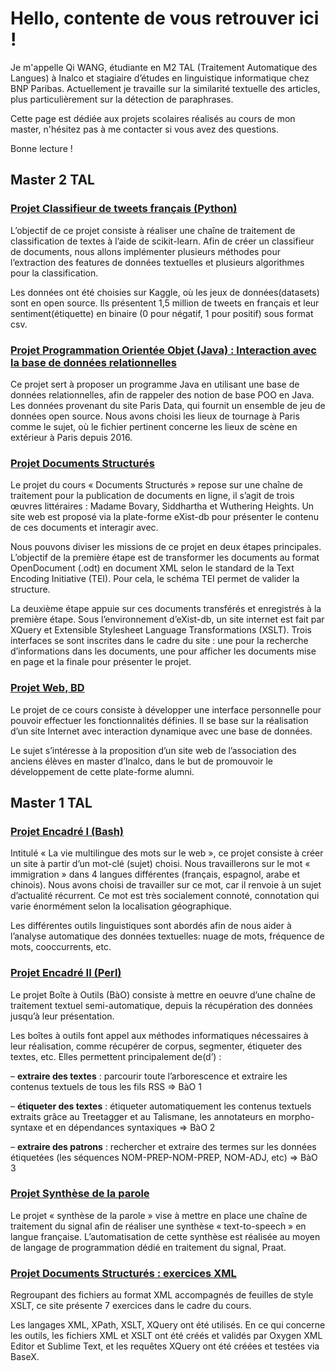 # Hello, contente de vous retrouver ici !

Je m'appelle Qi WANG, étudiante en M2 TAL (Traitement Automatique des Langues) à Inalco et stagiaire d’études en linguistique informatique chez BNP Paribas. Actuellement je travaille sur la similarité textuelle des articles, plus particulièrement sur la détection de paraphrases.

Cette page est dédiée aux projets scolaires réalisés au cours de mon master, n'hésitez pas à me contacter si vous avez des questions. 

Bonne lecture !

## Master 2 TAL

### [Projet Classifieur de tweets français (Python)](https://github.com/wq2021/projet-python-classifieur)

L’objectif de ce projet consiste à réaliser une chaîne de traitement de classification de textes à l’aide de scikit-learn. Afin de créer un classifieur de documents, nous allons implémenter plusieurs méthodes pour l’extraction des features de données textuelles et plusieurs algorithmes pour la classification.

Les données ont été choisies sur Kaggle, où les jeux de données(datasets) sont en open source. Ils présentent 1,5 million de tweets en français et leur sentiment(étiquette) en binaire (0 pour négatif, 1 pour positif) sous format csv.

### [Projet Programmation Orientée Objet (Java) : Interaction avec la base de données relationnelles](https://github.com/wq2021/Devoir-Java-S2)

Ce projet sert à proposer un programme Java en utilisant une base de données relationnelles, afin de rappeler des notion de base POO en Java. Les données provenant du site Paris Data, qui fournit un ensemble de jeu de données open source. Nous avons choisi les lieux de tournage à Paris comme le sujet, où le fichier pertinent concerne les lieux de scène en extérieur à Paris depuis 2016.

### [Projet Documents Structurés](https://github.com/wq2021/projet-documents-structures)

Le projet du cours « Documents Structurés » repose sur une chaîne de traitement pour la publication de documents en ligne, il s’agit de trois œuvres littéraires : Madame Bovary, Siddhartha et Wuthering Heights. Un site web est proposé via la plate-forme eXist-db pour présenter le contenu de ces documents et interagir avec.

Nous pouvons diviser les missions de ce projet en deux étapes principales. L’objectif de la première étape est de transformer les documents au format OpenDocument (.odt) en document XML selon le standard de la Text Encoding Initiative (TEI). Pour cela, le schéma TEI permet de valider la structure.

La deuxième étape appuie sur ces documents transférés et enregistrés à la première étape. Sous l’environnement d’eXist-db, un site internet est fait par XQuery et Extensible Stylesheet Language Transformations (XSLT). Trois interfaces se sont inscrites dans le cadre du site : une pour la recherche d’informations dans les documents, une pour afficher les documents mise en page et la finale pour présenter le projet.

### [Projet Web, BD](https://github.com/wq2021/projet_web_BD)

Le projet de ce cours consiste à développer une interface personnelle pour pouvoir effectuer les fonctionnalités définies. Il se base sur la réalisation d’un site Internet avec interaction dynamique avec une base de données.

Le sujet s’intéresse à la proposition d’un site web de l’association des anciens élèves en master d’Inalco, dans le but de promouvoir le développement de cette plate-forme alumni.

## Master 1 TAL 

### [Projet Encadré I (Bash)](http://www.tal.univ-paris3.fr/plurital/travaux-2019-2020/ppe-s2/05/home.html)

Intitulé « La vie multilingue des mots sur le web », ce projet consiste à créer un site à partir d’un mot-clé (sujet) choisi. Nous travaillerons sur le mot « immigration » dans 4 langues différentes (français, espagnol, arabe et chinois). Nous avons choisi de travailler sur ce mot, car il renvoie à un sujet d’actualité récurrent. Ce mot est très socialement connoté, connotation qui varie énormément selon la localisation géographique.

Les différentes outils linguistiques sont abordés afin de nous aider à l’analyse automatique des données textuelles: nuage de mots, fréquence de mots, cooccurrents, etc.

### [Projet Encadré II (Perl)](http://www.tal.univ-paris3.fr/plurital/travaux-2019-2020/ppe-s2/05/home.html)

Le projet Boîte à Outils (BàO) consiste à mettre en oeuvre d’une chaîne de traitement textuel semi-automatique, depuis la récupération des données jusqu’à leur présentation.

Les boîtes à outils font appel aux méthodes informatiques nécessaires à leur réalisation, comme récupérer de corpus, segmenter, étiqueter des textes, etc. Elles permettent principalement de(d’) :

– **extraire des textes** : parcourir toute l’arborescence et extraire les contenus textuels de tous les fils RSS ⇒ BàO 1

– **étiqueter des textes** : étiqueter automatiquement les contenus textuels extraits grâce au Treetagger et au Talismane, les annotateurs en morpho-syntaxe et en dépendances syntaxiques ⇒ BàO 2

– **extraire des patrons** : rechercher et extraire des termes sur les données étiquetées (les séquences NOM-PREP-NOM-PREP, NOM-ADJ, etc) ⇒ BàO 3

### [Projet Synthèse de la parole](https://github.com/wq2021/M1_TAL_Synthese_de_la_parole)

Le projet « synthèse de la parole » vise à mettre en place une chaîne de traitement du signal afin de réaliser une synthèse « text-to-speech » en langue française. L’automatisation de cette synthèse est réalisée au moyen de langage de programmation dédié en traitement du signal, Praat.

### [Projet Documents Structurés : exercices XML](https://github.com/wq2021/M1_TAL_exercices_xml)

Regroupant des fichiers au format XML accompagnés de feuilles de style XSLT, ce site présente 7 exercices dans le cadre du cours.

Les langages XML, XPath, XSLT, XQuery ont été utilisés. En ce qui concerne les outils, les fichiers XML et XSLT ont été créés et validés par Oxygen XML Editor et Sublime Text, et les requêtes XQuery ont été créées et testées via BaseX.




